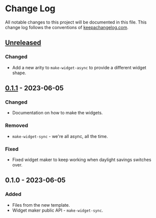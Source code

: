 # Change Log
All notable changes to this project will be documented in this file. This change log follows the conventions of [keepachangelog.com](http://keepachangelog.com/).

## [Unreleased]
### Changed
- Add a new arity to `make-widget-async` to provide a different widget shape.

## [0.1.1] - 2023-06-05
### Changed
- Documentation on how to make the widgets.

### Removed
- `make-widget-sync` - we're all async, all the time.

### Fixed
- Fixed widget maker to keep working when daylight savings switches over.

## 0.1.0 - 2023-06-05
### Added
- Files from the new template.
- Widget maker public API - `make-widget-sync`.

[Unreleased]: https://github.com/drbuchkov/registry/compare/0.1.1...HEAD
[0.1.1]: https://github.com/drbuchkov/registry/compare/0.1.0...0.1.1
